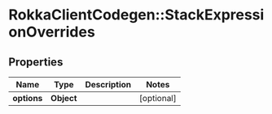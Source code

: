 # RokkaClientCodegen::StackExpressionOverrides

## Properties
Name | Type | Description | Notes
------------ | ------------- | ------------- | -------------
**options** | **Object** |  | [optional] 



